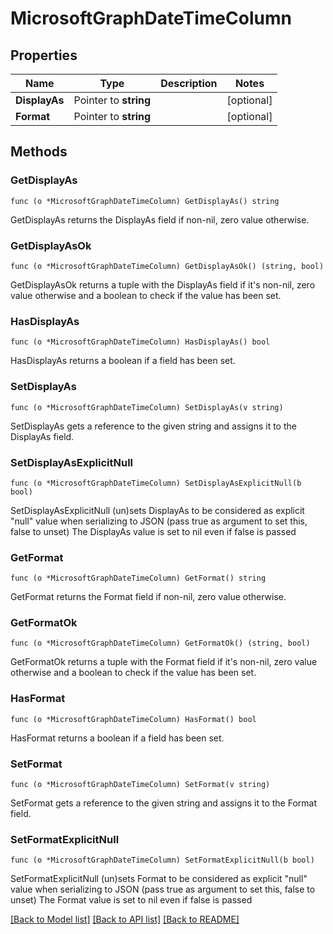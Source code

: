 # MicrosoftGraphDateTimeColumn

## Properties

Name | Type | Description | Notes
------------ | ------------- | ------------- | -------------
**DisplayAs** | Pointer to **string** |  | [optional] 
**Format** | Pointer to **string** |  | [optional] 

## Methods

### GetDisplayAs

`func (o *MicrosoftGraphDateTimeColumn) GetDisplayAs() string`

GetDisplayAs returns the DisplayAs field if non-nil, zero value otherwise.

### GetDisplayAsOk

`func (o *MicrosoftGraphDateTimeColumn) GetDisplayAsOk() (string, bool)`

GetDisplayAsOk returns a tuple with the DisplayAs field if it's non-nil, zero value otherwise
and a boolean to check if the value has been set.

### HasDisplayAs

`func (o *MicrosoftGraphDateTimeColumn) HasDisplayAs() bool`

HasDisplayAs returns a boolean if a field has been set.

### SetDisplayAs

`func (o *MicrosoftGraphDateTimeColumn) SetDisplayAs(v string)`

SetDisplayAs gets a reference to the given string and assigns it to the DisplayAs field.

### SetDisplayAsExplicitNull

`func (o *MicrosoftGraphDateTimeColumn) SetDisplayAsExplicitNull(b bool)`

SetDisplayAsExplicitNull (un)sets DisplayAs to be considered as explicit "null" value
when serializing to JSON (pass true as argument to set this, false to unset)
The DisplayAs value is set to nil even if false is passed
### GetFormat

`func (o *MicrosoftGraphDateTimeColumn) GetFormat() string`

GetFormat returns the Format field if non-nil, zero value otherwise.

### GetFormatOk

`func (o *MicrosoftGraphDateTimeColumn) GetFormatOk() (string, bool)`

GetFormatOk returns a tuple with the Format field if it's non-nil, zero value otherwise
and a boolean to check if the value has been set.

### HasFormat

`func (o *MicrosoftGraphDateTimeColumn) HasFormat() bool`

HasFormat returns a boolean if a field has been set.

### SetFormat

`func (o *MicrosoftGraphDateTimeColumn) SetFormat(v string)`

SetFormat gets a reference to the given string and assigns it to the Format field.

### SetFormatExplicitNull

`func (o *MicrosoftGraphDateTimeColumn) SetFormatExplicitNull(b bool)`

SetFormatExplicitNull (un)sets Format to be considered as explicit "null" value
when serializing to JSON (pass true as argument to set this, false to unset)
The Format value is set to nil even if false is passed

[[Back to Model list]](../README.md#documentation-for-models) [[Back to API list]](../README.md#documentation-for-api-endpoints) [[Back to README]](../README.md)


